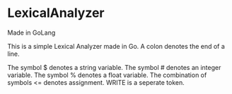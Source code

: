 # LexicalAnalyzer
Made in GoLang

This is a simple Lexical Analyzer made in Go. A colon denotes the end of a line. 

The symbol $ denotes a string variable.
The symbol # denotes an integer variable.
The symbol % denotes a float variable.
The combination of symbols <= denotes assignment.
WRITE is a seperate token.
